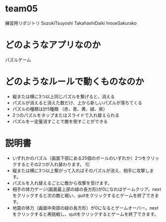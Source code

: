 # team05

練習用リポジトリ
SuzukiTsuyoshi
TakahashiDaiki
InoueSakurako

# どのようなアプリなのか

パズルゲーム

# どのようなルールで動くものなのか

* 縦または横に3つ以上同じパズルを繋げると、消える
* パズルが消えると消えた数だけ、上から新しいパズルが落ちてくる
* パズルの種類は計5種類
  （赤、青、黄、緑、紫）
* 2つのパズルをタップまたはスライドで入れ替えられる
* パズルを一定量消すことで敵を倒すことができる

# 説明書

* いずれかのパズル（画面下部にある25個のボールのいずれか）2つをクリックするとその2つが入れ替わります。
![]
* 縦または横に3つ以上繋がって入ればそのパズルが消え、相手に攻撃します。
* パズルを入れ替えるごとに敵から攻撃を受けます。
* 相手の体力ゲージ(画面最上部の緑の長方形)が0になればゲームクリア。nextをクリックすると次の敵と戦い、quitをクリックするとゲームを終了できます。
* 地震の体力（画面中央部の緑の長方形）が0になるとゲームオーバー。nextをクリックすると再挑戦し、quitをクリックするとゲームを終了できます。